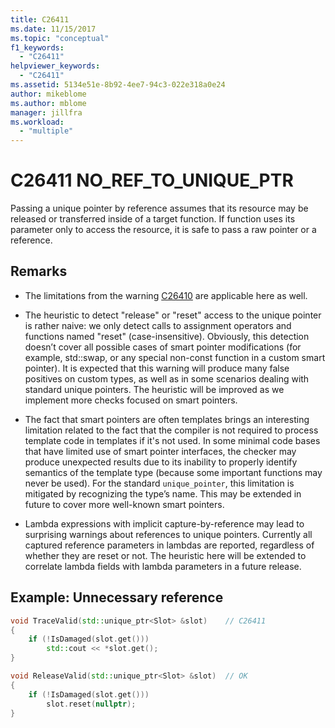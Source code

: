 ```yaml
---
title: C26411
ms.date: 11/15/2017
ms.topic: "conceptual"
f1_keywords:
  - "C26411"
helpviewer_keywords:
  - "C26411"
ms.assetid: 5134e51e-8b92-4ee7-94c3-022e318a0e24
author: mikeblome
ms.author: mblome
manager: jillfra
ms.workload:
  - "multiple"
---
```

# C26411  NO_REF_TO_UNIQUE_PTR

Passing a unique pointer by reference assumes that its resource may be released or transferred inside of a target function. If function uses its parameter only to access the resource, it is safe to pass a raw pointer or a reference.

## Remarks

- The limitations from the warning [C26410](C26410.md) are applicable here as well.

- The heuristic to detect "release" or "reset" access to the unique pointer is rather naive: we only detect calls to assignment operators and functions named "reset" (case-insensitive). Obviously, this detection doesn’t cover all possible cases of smart pointer modifications (for example, std::swap, or any special non-const function in a custom smart pointer). It is expected that this warning will produce many false positives on custom types, as well as in some scenarios dealing with standard unique pointers. The heuristic will be improved as we implement more checks focused on smart pointers.

- The fact that smart pointers are often templates brings an interesting limitation related to the fact that the compiler is not required to process template code in templates if it's not used. In some minimal code bases that have limited use of smart pointer interfaces, the checker may produce unexpected results due to its inability to properly identify semantics of the template type (because some important functions may never be used). For the standard `unique_pointer`, this limitation is mitigated by recognizing the type’s name. This may be extended in future to cover more well-known smart pointers.

- Lambda expressions with implicit capture-by-reference may lead to surprising warnings about references to unique pointers. Currently all captured reference parameters in lambdas are reported, regardless of whether they are reset or not. The heuristic here will be extended to correlate lambda fields with lambda parameters in a future release.

## Example: Unnecessary reference

```cpp
void TraceValid(std::unique_ptr<Slot> &slot)    // C26411
{
    if (!IsDamaged(slot.get()))
        std::cout << *slot.get();
}

void ReleaseValid(std::unique_ptr<Slot> &slot)  // OK
{
    if (!IsDamaged(slot.get()))
        slot.reset(nullptr);
}
```